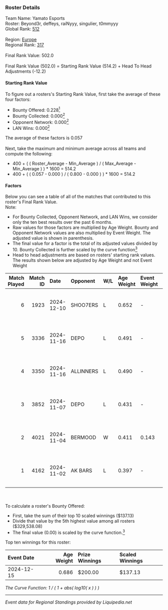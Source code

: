 ### Roster Details<br />
Team Name: Yamato Esports<br />
Roster: Beyond3r, deffeys, raiNyyy, singulier, t0mmyyy<br />
Global Rank: [512](../standings_global.md)<br />
<br />
Region: [Europe]( ../standings_europe.md)<br />
Regional Rank: [317]( ../standings_europe.md)<br />
<br />
Final Rank Value:  502.0<br />
<br />
Final Rank Value (502.0) = Starting Rank Value (514.2) + Head To Head Adjustments (-12.2)<br />

#### Starting Rank Value<br />
To figure out a rosters's Starting Rank Value, first take the average of these four factors:<br />
- Bounty Offered: 0.228[<sup>1</sup>](#table2)
- Bounty Collected: 0.000[<sup>2</sup>](#table1)
- Opponent Network: 0.000[<sup>2</sup>](#table1)
- LAN Wins: 0.000[<sup>2</sup>](#table1)

The average of these factors is 0.057<br />
<br />
Next, take the maximum and minimum average across all teams and compute the following:<br />
- 400 + ( ( Roster_Average - Min_Average ) / ( Max_Average - Min_Average ) ) * 1600 = 514.2
- 400 + ( ( 0.057 - 0.000 ) / ( 0.800 - 0.000 ) ) * 1600 = 514.2


#### Factors<br />
Below you can see a table of all of the matches that contributed to this roster's Final Rank Value.<br />
Note:<br />

- For Bounty Collected, Opponent Network, and LAN Wins, we consider only the ten best results over the past 6 months.
- Raw values for those factors are multiplied by Age Weight. Bounty and Opponent Network values are also multiplied by Event Weight. The adjusted value is shown in parenthesis.
- The final value for a factor is the total of its adjusted values divided by 10. Bounty Collected is further scaled by the curve function[<sup>3</sup>](#curveFunction)
- Head to head adjustments are based on rosters' starting rank values. The results shown below are adjusted by Age Weight and not Event Weight
<span id="table1"></span><br />


| Match Played | Match ID | Date       | Opponent  | W/L | Age Weight | Event Weight | Bounty Collected | Opponent Network | LAN Wins  | H2H Adj. | Roster                                         |
| -: | -: | :- | :- | :- | :- | :- | :- | :- | :- | -: | :- |
|            6 |     1923 | 2024-12-10 | SHOO7ERS  | L   | 0.652      | -            | -                | -                | -         |    -5.82 | Beyond3r, deffeys, raiNyyy, singulier, t0mmyyy |
|            5 |     3336 | 2024-11-16 | DEPO      | L   | 0.491      | -            | -                | -                | -         |    -3.07 | deffeys, raiNyyy, saywin, singulier, t0mmyyy   |
|            4 |     3350 | 2024-11-16 | ALLINNERS | L   | 0.490      | -            | -                | -                | -         |    -3.42 | deffeys, raiNyyy, saywin, singulier, t0mmyyy   |
|            3 |     3852 | 2024-11-07 | DEPO      | L   | 0.431      | -            | -                | -                | -         |    -2.71 | Beyond3r, deffeys, kaelz7z, raiNyyy, t0mmyyy   |
|            2 |     4021 | 2024-11-04 | BERMOOD   | W   | 0.411      | 0.143        | 0.000 (0.000)    | 0.008 (0.000)    | 0 (0.000) |     4.57 | Beyond3r, deffeys, kaelz7z, raiNyyy, t0mmyyy   |
|            1 |     4162 | 2024-11-02 | AK BARS   | L   | 0.397      | -            | -                | -                | -         |    -1.74 | Beyond3r, deffeys, kaelz7z, raiNyyy, t0mmyyy   |

<br />
<span id="table2"></span><br />
To calculate a roster's Bounty Offered:<br />

- First, take the sum of their top 10 scaled winnings ($137.13)
- Divide that value by the 5th highest value among all rosters ($329,538.08)
- The final value (0.00) is scaled by the curve function.[<sup>3</sup>](#curveFunction)

Top ten winnings for this roster:<br />

| Event Date | Age Weight | Prize Winnings | Scaled Winnings |
| :- | -: | :- | :- |
| 2024-12-15 |      0.686 | $200.00        | $137.13         |


<span id="curveFunction"></span>_The Curve Function: 1 / ( 1 + abs( log10( x ) ) )_<br />

---
_Event data for Regional Standings provided by Liquipedia.net_<br />
